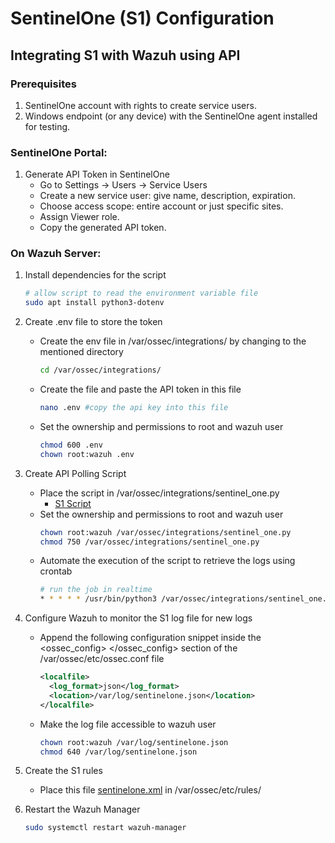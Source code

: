 # SentinelOne (S1) Configuration

## Integrating S1 with Wazuh using API
### Prerequisites
1. SentinelOne account with rights to create service users.
2. Windows endpoint (or any device) with the SentinelOne agent installed for testing.

### SentinelOne Portal:
1. Generate API Token in SentinelOne
    - Go to Settings → Users → Service Users
    - Create a new service user: give name, description, expiration.
    - Choose access scope: entire account or just specific sites.
    - Assign Viewer role.
    - Copy the generated API token.

### On Wazuh Server: 
1. Install dependencies for the script
    ``` bash
    # allow script to read the environment variable file
    sudo apt install python3-dotenv
    ```
2. Create .env file to store the token
    - Create the env file in /var/ossec/integrations/ by changing to the mentioned directory
        ``` bash
        cd /var/ossec/integrations/
        ```
    - Create the file and paste the API token in this file
        ```bash
        nano .env #copy the api key into this file
        ```
    - Set the ownership and permissions to root and wazuh user
        ```bash
        chmod 600 .env
        chown root:wazuh .env
3. Create API Polling Script
    - Place the script in /var/ossec/integrations/sentinel_one.py
        + [S1 Script](../sentinel_one.py)
    - Set the ownership and permissions to root and wazuh user
        ``` bash
        chown root:wazuh /var/ossec/integrations/sentinel_one.py
        chmod 750 /var/ossec/integrations/sentinel_one.py
        ```
    - Automate the execution of the script to retrieve the logs using crontab
        ```bash
        # run the job in realtime
        * * * * * /usr/bin/python3 /var/ossec/integrations/sentinel_one.py
        ```
4. Configure Wazuh to monitor the S1 log file for new logs
    - Append the following configuration snippet inside the <ossec_config> </ossec_config> section of the /var/ossec/etc/ossec.conf file
        ``` xml
        <localfile>
          <log_format>json</log_format>
          <location>/var/log/sentinelone.json</location>
        </localfile>
        ```
    - Make the log file accessible to wazuh user
        ``` bash
        chown root:wazuh /var/log/sentinelone.json
        chmod 640 /var/log/sentinelone.json
        ```
5. Create the S1 rules
    -   Place this file [sentinelone.xml](../Rules/sentinelone.xml) in /var/ossec/etc/rules/

6. Restart the Wazuh Manager
    ```bash 
    sudo systemctl restart wazuh-manager
    ```



